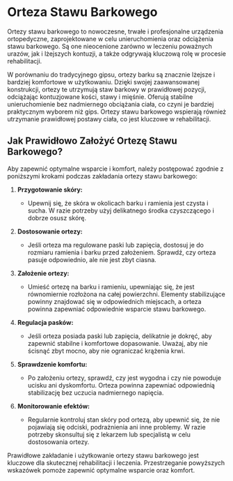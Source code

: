 # Orteza Stawu Barkowego

Ortezy stawu barkowego to nowoczesne, trwałe i profesjonalne urządzenia ortopedyczne, zaprojektowane w celu unieruchomienia oraz odciążenia stawu barkowego. Są one nieocenione zarówno w leczeniu poważnych urazów, jak i lżejszych kontuzji, a także odgrywają kluczową rolę w procesie rehabilitacji.

W porównaniu do tradycyjnego gipsu, ortezy barku są znacznie lżejsze i bardziej komfortowe w użytkowaniu. Dzięki swojej zaawansowanej konstrukcji, ortezy te utrzymują staw barkowy w prawidłowej pozycji, odciążając kontuzjowane kości, stawy i mięśnie. Oferują stabilne unieruchomienie bez nadmiernego obciążania ciała, co czyni je bardziej praktycznym wyborem niż gips. Ortezy stawu barkowego wspierają również utrzymanie prawidłowej postawy ciała, co jest kluczowe w rehabilitacji.

## Jak Prawidłowo Założyć Ortezę Stawu Barkowego?

Aby zapewnić optymalne wsparcie i komfort, należy postępować zgodnie z poniższymi krokami podczas zakładania ortezy stawu barkowego:

1. **Przygotowanie skóry:**
   - Upewnij się, że skóra w okolicach barku i ramienia jest czysta i sucha. W razie potrzeby użyj delikatnego środka czyszczącego i dobrze osusz skórę.

2. **Dostosowanie ortezy:**
   - Jeśli orteza ma regulowane paski lub zapięcia, dostosuj je do rozmiaru ramienia i barku przed założeniem. Sprawdź, czy orteza pasuje odpowiednio, ale nie jest zbyt ciasna.

3. **Założenie ortezy:**
   - Umieść ortezę na barku i ramieniu, upewniając się, że jest równomiernie rozłożona na całej powierzchni. Elementy stabilizujące powinny znajdować się w odpowiednich miejscach, a orteza powinna zapewniać odpowiednie wsparcie stawu barkowego.

4. **Regulacja pasków:**
   - Jeśli orteza posiada paski lub zapięcia, delikatnie je dokręć, aby zapewnić stabilne i komfortowe dopasowanie. Uważaj, aby nie ścisnąć zbyt mocno, aby nie ograniczać krążenia krwi.

5. **Sprawdzenie komfortu:**
   - Po założeniu ortezy, sprawdź, czy jest wygodna i czy nie powoduje ucisku ani dyskomfortu. Orteza powinna zapewniać odpowiednią stabilizację bez uczucia nadmiernego napięcia.

6. **Monitorowanie efektów:**
   - Regularnie kontroluj stan skóry pod ortezą, aby upewnić się, że nie pojawiają się odciski, podrażnienia ani inne problemy. W razie potrzeby skonsultuj się z lekarzem lub specjalistą w celu dostosowania ortezy.

Prawidłowe zakładanie i użytkowanie ortezy stawu barkowego jest kluczowe dla skutecznej rehabilitacji i leczenia. Przestrzeganie powyższych wskazówek pomoże zapewnić optymalne wsparcie oraz komfort.

